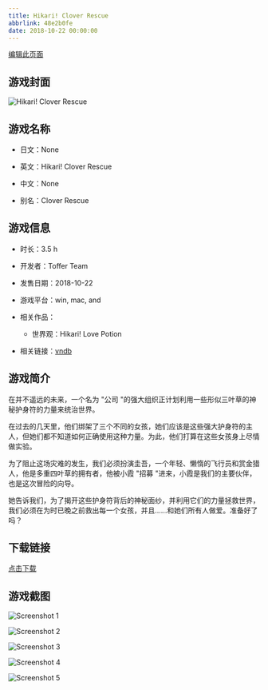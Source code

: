 ```yaml
---
title: Hikari! Clover Rescue
abbrlink: 48e2b0fe
date: 2018-10-22 00:00:00
---
```

[编辑此页面](https://github.com/ACG-3/ADV3-source/blob/main/source/_posts/%E8%A7%A3%E6%95%91%E4%B8%89%E5%8F%B6%E8%8D%89.md)

## 游戏封面

![Hikari! Clover Rescue](https://pan.timero.xyz/d/onedrive/img_lib_001/%E8%A7%A3%E6%95%91%E4%B8%89%E5%8F%B6%E8%8D%89_cover.avif)


## 游戏名称

- 日文：None
- 英文：Hikari! Clover Rescue
- 中文：None

- 别名：Clover Rescue


## 游戏信息

- 时长：3.5 h
- 开发者：Toffer Team
- 发售日期：2018-10-22
- 游戏平台：win, mac, and
- 相关作品：
   - 世界观：Hikari! Love Potion

- 相关链接：[vndb](https://vndb.org/v24422)


## 游戏简介

在并不遥远的未来，一个名为 "公司 "的强大组织正计划利用一些形似三叶草的神秘护身符的力量来统治世界。

在过去的几天里，他们绑架了三个不同的女孩，她们应该是这些强大护身符的主人，但她们都不知道如何正确使用这种力量。为此，他们打算在这些女孩身上尽情做实验。

为了阻止这场灾难的发生，我们必须扮演圭吾，一个年轻、懒惰的飞行员和赏金猎人，他是多重四叶草的拥有者，他被小霞 "招募 "进来，小霞是我们的主要伙伴，也是这次冒险的向导。

她告诉我们，为了揭开这些护身符背后的神秘面纱，并利用它们的力量拯救世界，我们必须在为时已晚之前救出每一个女孩，并且......和她们所有人做爱。准备好了吗？




## 下载链接

[点击下载](https://pan.timero.xyz/onedrive/adv_lib_001/%E8%A7%A3%E6%95%91%E4%B8%89%E5%8F%B6%E8%8D%89)


## 游戏截图


![Screenshot 1](https://pan.timero.xyz/d/onedrive/img_lib_001/%E8%A7%A3%E6%95%91%E4%B8%89%E5%8F%B6%E8%8D%89_Screenshot_1.avif)

![Screenshot 2](https://pan.timero.xyz/d/onedrive/img_lib_001/%E8%A7%A3%E6%95%91%E4%B8%89%E5%8F%B6%E8%8D%89_Screenshot_2.avif)

![Screenshot 3](https://pan.timero.xyz/d/onedrive/img_lib_001/%E8%A7%A3%E6%95%91%E4%B8%89%E5%8F%B6%E8%8D%89_Screenshot_3.avif)

![Screenshot 4](https://pan.timero.xyz/d/onedrive/img_lib_001/%E8%A7%A3%E6%95%91%E4%B8%89%E5%8F%B6%E8%8D%89_Screenshot_4.avif)

![Screenshot 5](https://pan.timero.xyz/d/onedrive/img_lib_001/%E8%A7%A3%E6%95%91%E4%B8%89%E5%8F%B6%E8%8D%89_Screenshot_5.avif)


